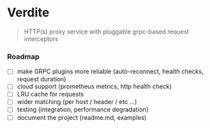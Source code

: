 # Verdite
> HTTP(s) proxy service with pluggable grpc-based request interceptors

### Roadmap
- [ ] make GRPC plugins more reliable (auto-reconnect, health checks, request duration)
- [ ] cloud support (prometheus metrics, http health check)
- [ ] LRU cache for requests
- [ ] wider matching (per host / header / etc ...)
- [ ] testing (integration, performance degradation)
- [ ] document the project (readme.md, examples)